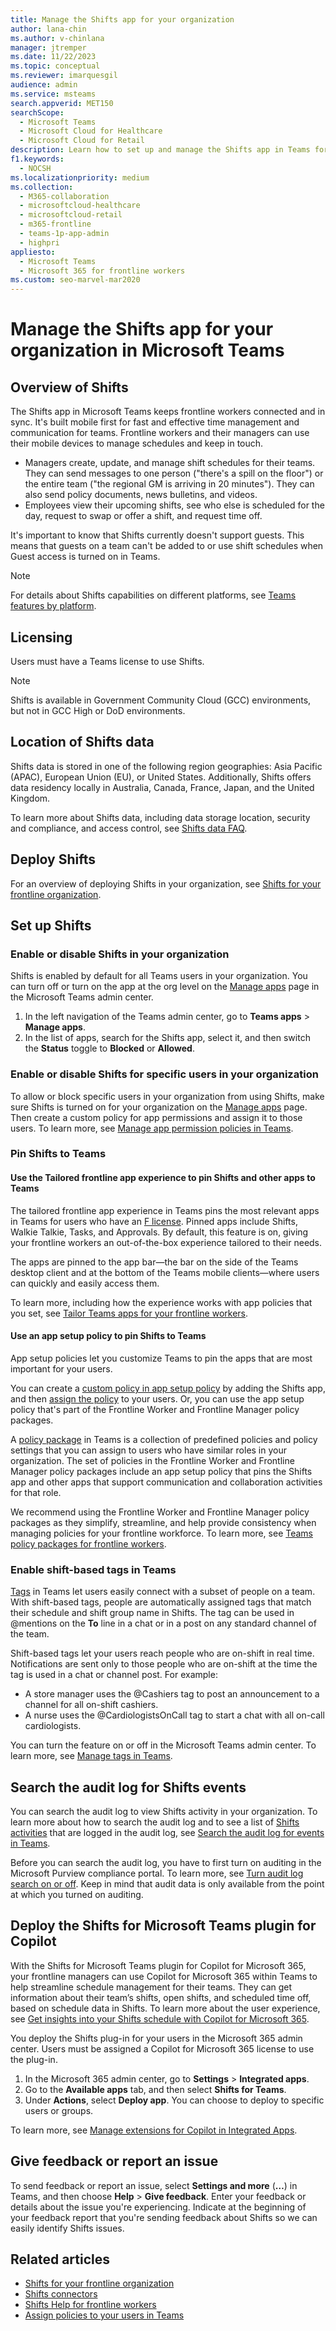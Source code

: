 ```yaml
---
title: Manage the Shifts app for your organization
author: lana-chin
ms.author: v-chinlana
manager: jtremper
ms.date: 11/22/2023
ms.topic: conceptual
ms.reviewer: imarquesgil
audience: admin
ms.service: msteams
search.appverid: MET150
searchScope: 
  - Microsoft Teams
  - Microsoft Cloud for Healthcare
  - Microsoft Cloud for Retail
description: Learn how to set up and manage the Shifts app in Teams for frontline workers in your organization.
f1.keywords: 
  - NOCSH
ms.localizationpriority: medium
ms.collection: 
  - M365-collaboration
  - microsoftcloud-healthcare
  - microsoftcloud-retail
  - m365-frontline
  - teams-1p-app-admin
  - highpri
appliesto: 
  - Microsoft Teams
  - Microsoft 365 for frontline workers
ms.custom: seo-marvel-mar2020
---
```


# Manage the Shifts app for your organization in Microsoft Teams

## Overview of Shifts

The Shifts app in Microsoft Teams keeps frontline workers connected and in sync. It's built mobile first for fast and effective time management and communication for teams. Frontline workers and their managers can use their mobile devices to manage schedules and keep in touch.

- Managers create, update, and manage shift schedules for their teams. They can send messages to one person ("there's a spill on the floor") or the entire team ("the regional GM is arriving in 20 minutes"). They can also send policy documents, news bulletins, and videos.
- Employees view their upcoming shifts, see who else is scheduled for the day, request to swap or offer a shift, and request time off.

It's important to know that Shifts currently doesn't support guests. This means that guests on a team can't be added to or use shift schedules when Guest access is turned on in Teams.

> [!Note]
> For details about Shifts capabilities on different platforms, see [Teams features by platform](https://support.microsoft.com/office/teams-features-by-platform-debe7ff4-7db4-4138-b7d0-fcc276f392d3).

## Licensing

Users must have a Teams license to use Shifts.

> [!NOTE]
> Shifts is available in Government Community Cloud (GCC) environments, but not in GCC High or DoD environments.

## Location of Shifts data

Shifts data is stored in one of the following region geographies: Asia Pacific (APAC), European Union (EU), or United States. Additionally, Shifts offers data residency locally in Australia, Canada, France, Japan, and the United Kingdom.

To learn more about Shifts data, including data storage location, security and compliance, and access control, see [Shifts data FAQ](shifts-data-faq.md).

## Deploy Shifts

For an overview of deploying Shifts in your organization, see [Shifts for your frontline organization](/microsoft-365/frontline/shifts-for-teams-landing-page).

## Set up Shifts

### Enable or disable Shifts in your organization

Shifts is enabled by default for all Teams users in your organization. You can turn off or turn on the app at the org level on the [Manage apps](../../manage-apps.md) page in the Microsoft Teams admin center.

1. In the left navigation of the Teams admin center, go to **Teams apps** > **Manage apps**.
2. In the list of apps, search for the Shifts app, select it, and then switch the **Status** toggle to **Blocked** or **Allowed**.

### Enable or disable Shifts for specific users in your organization

To allow or block specific users in your organization from using Shifts, make sure Shifts is turned on for your organization on the [Manage apps](../../manage-apps.md) page. Then create a custom policy for app permissions and assign it to those users. To learn more, see [Manage app permission policies in Teams](../../teams-app-permission-policies.md).

### Pin Shifts to Teams

#### Use the Tailored frontline app experience to pin Shifts and other apps to Teams

The tailored frontline app experience in Teams pins the most relevant apps in Teams for users who have an [F license](https://www.microsoft.com/microsoft-365/enterprise/frontline#office-SKUChooser-0dbn8nt). Pinned apps include Shifts, Walkie Talkie, Tasks, and Approvals. By default, this feature is on, giving your frontline workers an out-of-the-box experience tailored to their needs.

The apps are pinned to the app bar—the bar on the side of the Teams desktop client and at the bottom of the Teams mobile clients—where users can quickly and easily access them.

To learn more, including how the experience works with app policies that you set, see [Tailor Teams apps for your frontline workers](/microsoft-365/frontline/pin-teams-apps-based-on-license?bc=%2fmicrosoftteams%2fbreadcrumb%2ftoc.json&toc=%2fmicrosoftteams%2ftoc.json).  

#### Use an app setup policy to pin Shifts to Teams

App setup policies let you customize Teams to pin the apps that are most important for your users.

You can create a [custom policy in app setup policy](../../teams-app-setup-policies.md) by adding the Shifts app, and then [assign the policy](../../assign-policies-users-and-groups.md) to your users. Or, you can use the app setup policy that's part of the Frontline Worker and Frontline Manager policy packages.

A [policy package](../../manage-policy-packages.md) in Teams is a collection of predefined policies and policy settings that you can assign to users who have similar roles in your organization. The set of policies in the Frontline Worker and Frontline Manager policy packages include an app setup policy that pins the Shifts app and other apps that support communication and collaboration activities for that role.

We recommend using the Frontline Worker and Frontline Manager policy packages as they simplify, streamline, and help provide consistency when managing policies for your frontline workforce. To learn more, see [Teams policy packages for frontline workers](../../policy-packages-flw.md).

### Enable shift-based tags in Teams

[Tags](https://support.microsoft.com/office/using-tags-in-teams-667bd56f-32b8-4118-9a0b-56807c96d91e) in Teams let users easily connect with a subset of people on a team. With shift-based tags, people are automatically assigned tags that match their schedule and shift group name in Shifts. The tag can be used in @mentions on the **To** line in a chat or in a post on any standard channel of the team.

Shift-based tags let your users reach people who are on-shift in real time. Notifications are sent only to those people who are on-shift at the time the tag is used in a chat or channel post. For example:

- A store manager uses the @Cashiers tag to post an announcement to a channel for all on-shift cashiers.
- A nurse uses the @CardiologistsOnCall tag to start a chat with all on-call cardiologists.

You can turn the feature on or off in the Microsoft Teams admin center. To learn more, see [Manage tags in Teams](../../manage-tags.md).

## Search the audit log for Shifts events

You can search the audit log to view Shifts activity in your organization. To learn more about how to search the audit log and to see a list of [Shifts activities](../../audit-log-events.md#shifts-in-teams-activities) that are logged in the audit log, see [Search the audit log for events in Teams](../../audit-log-events.md).

Before you can search the audit log, you have to first turn on auditing in the Microsoft Purview compliance portal. To learn more, see [Turn audit log search on or off](https://support.office.com/article/turn-office-365-audit-log-search-on-or-off-e893b19a-660c-41f2-9074-d3631c95a014). Keep in mind that audit data is only available from the point at which you turned on auditing.

## Deploy the Shifts for Microsoft Teams plugin for Copilot

With the Shifts for Microsoft Teams plugin for Copilot for Microsoft 365, your frontline managers can use Copilot for Microsoft 365 within Teams to help streamline schedule management for their teams. They can get information about their team’s shifts, open shifts, and scheduled time off, based on schedule data in Shifts. To learn more about the user experience, see [Get insights into your Shifts schedule with Copilot for Microsoft 365]().

You deploy the Shifts plug-in for your users in the Microsoft 365 admin center. Users must be assigned a Copilot for Microsoft 365 license to use the plug-in.  

1. In the Microsoft 365 admin center, go to **Settings** > **Integrated apps**.
2. Go to the **Available apps** tab, and then select **Shifts for Teams**.
3. Under **Actions**, select **Deploy app**. You can choose to deploy to specific users or groups.

To learn more, see [Manage extensions for Copilot in Integrated Apps](/microsoft-365/admin/manage/manage-plugins-for-copilot-in-integrated-apps).

## Give feedback or report an issue

To send feedback or report an issue, select **Settings and more** (**…**) in Teams, and then choose **Help** > **Give feedback**. Enter your feedback or details about the issue you're experiencing. Indicate at the beginning of your feedback report that you're sending feedback about Shifts so we can easily identify Shifts issues.

## Related articles

- [Shifts for your frontline organization](/microsoft-365/frontline/shifts-for-teams-landing-page)
- [Shifts connectors](/microsoft-365/frontline/shifts-connectors)
- [Shifts Help for frontline workers](https://support.microsoft.com/office/what-is-shifts-f8efe6e4-ddb3-4d23-b81b-bb812296b821)
- [Assign policies to your users in Teams](../../policy-assignment-overview.md)
